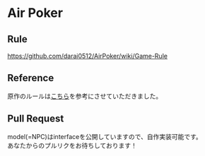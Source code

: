 # Air Poker
## Rule

https://github.com/darai0512/AirPoker/wiki/Game-Rule

## Reference

原作のルールは[こちら](http://royal2627.ldblog.jp/archives/48002529.html)を参考にさせていただきました。

## Pull Request

model(=NPC)はinterfaceを公開していますので、自作実装可能です。  
あなたからのプルリクをお待ちしております！
